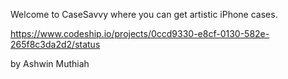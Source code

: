 Welcome to CaseSavvy where you can get artistic iPhone cases.

https://www.codeship.io/projects/0ccd9330-e8cf-0130-582e-265f8c3da2d2/status

by Ashwin Muthiah 